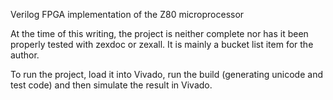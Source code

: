 Verilog FPGA implementation of the Z80 microprocessor

At the time of this writing, the project is neither complete nor has it been properly tested with zexdoc or zexall. It is mainly a bucket list item for the author.

To run the project, load it into Vivado, run the build (generating unicode and test code) and then simulate the result in Vivado.
